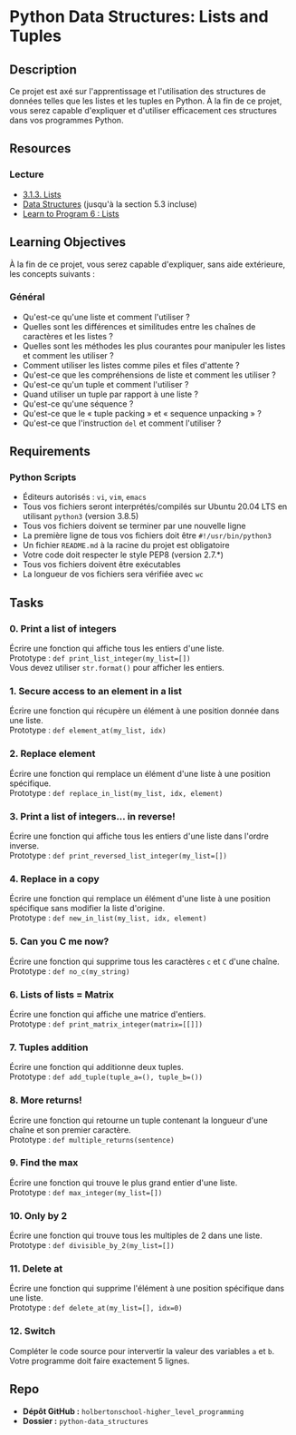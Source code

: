 # Python Data Structures: Lists and Tuples

## Description
Ce projet est axé sur l'apprentissage et l'utilisation des structures de données telles que les listes et les tuples en Python. À la fin de ce projet, vous serez capable d'expliquer et d'utiliser efficacement ces structures dans vos programmes Python.

## Resources
### Lecture
- [3.1.3. Lists](https://docs.python.org/3/tutorial/introduction.html#lists)
- [Data Structures](https://docs.python.org/3/tutorial/datastructures.html) (jusqu'à la section 5.3 incluse)
- [Learn to Program 6 : Lists](https://www.youtube.com/watch?v=A1HUzrvS-Pw)

## Learning Objectives
À la fin de ce projet, vous serez capable d'expliquer, sans aide extérieure, les concepts suivants :

### Général
- Qu'est-ce qu'une liste et comment l'utiliser ?
- Quelles sont les différences et similitudes entre les chaînes de caractères et les listes ?
- Quelles sont les méthodes les plus courantes pour manipuler les listes et comment les utiliser ?
- Comment utiliser les listes comme piles et files d'attente ?
- Qu'est-ce que les compréhensions de liste et comment les utiliser ?
- Qu'est-ce qu'un tuple et comment l'utiliser ?
- Quand utiliser un tuple par rapport à une liste ?
- Qu'est-ce qu'une séquence ?
- Qu'est-ce que le « tuple packing » et « sequence unpacking » ?
- Qu'est-ce que l'instruction `del` et comment l'utiliser ?

## Requirements
### Python Scripts
- Éditeurs autorisés : `vi`, `vim`, `emacs`
- Tous vos fichiers seront interprétés/compilés sur Ubuntu 20.04 LTS en utilisant `python3` (version 3.8.5)
- Tous vos fichiers doivent se terminer par une nouvelle ligne
- La première ligne de tous vos fichiers doit être `#!/usr/bin/python3`
- Un fichier `README.md` à la racine du projet est obligatoire
- Votre code doit respecter le style PEP8 (version 2.7.*)
- Tous vos fichiers doivent être exécutables
- La longueur de vos fichiers sera vérifiée avec `wc`

## Tasks

### 0. Print a list of integers
Écrire une fonction qui affiche tous les entiers d'une liste.  
Prototype : `def print_list_integer(my_list=[])`  
Vous devez utiliser `str.format()` pour afficher les entiers.

### 1. Secure access to an element in a list
Écrire une fonction qui récupère un élément à une position donnée dans une liste.  
Prototype : `def element_at(my_list, idx)`

### 2. Replace element
Écrire une fonction qui remplace un élément d'une liste à une position spécifique.  
Prototype : `def replace_in_list(my_list, idx, element)`

### 3. Print a list of integers... in reverse!
Écrire une fonction qui affiche tous les entiers d'une liste dans l'ordre inverse.  
Prototype : `def print_reversed_list_integer(my_list=[])`

### 4. Replace in a copy
Écrire une fonction qui remplace un élément d'une liste à une position spécifique sans modifier la liste d'origine.  
Prototype : `def new_in_list(my_list, idx, element)`

### 5. Can you C me now?
Écrire une fonction qui supprime tous les caractères `c` et `C` d'une chaîne.  
Prototype : `def no_c(my_string)`

### 6. Lists of lists = Matrix
Écrire une fonction qui affiche une matrice d'entiers.  
Prototype : `def print_matrix_integer(matrix=[[]])`

### 7. Tuples addition
Écrire une fonction qui additionne deux tuples.  
Prototype : `def add_tuple(tuple_a=(), tuple_b=())`

### 8. More returns!
Écrire une fonction qui retourne un tuple contenant la longueur d'une chaîne et son premier caractère.  
Prototype : `def multiple_returns(sentence)`

### 9. Find the max
Écrire une fonction qui trouve le plus grand entier d'une liste.  
Prototype : `def max_integer(my_list=[])`

### 10. Only by 2
Écrire une fonction qui trouve tous les multiples de 2 dans une liste.  
Prototype : `def divisible_by_2(my_list=[])`

### 11. Delete at
Écrire une fonction qui supprime l'élément à une position spécifique dans une liste.  
Prototype : `def delete_at(my_list=[], idx=0)`

### 12. Switch
Compléter le code source pour intervertir la valeur des variables `a` et `b`.  
Votre programme doit faire exactement 5 lignes.

## Repo
- **Dépôt GitHub :** `holbertonschool-higher_level_programming`
- **Dossier :** `python-data_structures`
